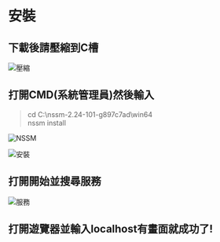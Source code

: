 # 安裝

## 下載後請壓縮到C槽

![&#x58D3;&#x7E2E;](.gitbook/assets/ya-suo.JPG)

## 打開CMD\(系統管理員\)然後輸入

> cd C:\nssm-2.24-101-g897c7ad\win64   
> nssm install

![NSSM](https://github.com/teyhawzhe/nginx-gitbook/tree/6dfb138b256193219fb2f86a9b9fc6e1d66fb2ac/assets/image/NSSM.jpg)

![&#x5B89;&#x88DD;](https://github.com/teyhawzhe/nginx-gitbook/tree/6dfb138b256193219fb2f86a9b9fc6e1d66fb2ac/assets/image/安裝.jpg)

## 打開**開始**並搜尋**服務**

![&#x670D;&#x52D9;](https://github.com/teyhawzhe/nginx-gitbook/tree/6dfb138b256193219fb2f86a9b9fc6e1d66fb2ac/assets/image/服務.jpg)

## 打開遊覽器並輸入localhost有畫面就成功了!

